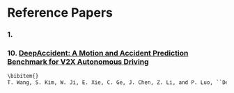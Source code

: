 # Reference Papers


### 1. 


### 10. [DeepAccident: A Motion and Accident Prediction Benchmark for V2X Autonomous Driving](2304.01168v5.pdf)
```markdown
\bibitem{}
T. Wang, S. Kim, W. Ji, E. Xie, C. Ge, J. Chen, Z. Li, and P. Luo, ``DeepAccident: A Motion and Accident Prediction Benchmark for V2X Autonomous Driving,'' 2023, arXiv:2304.01168
```